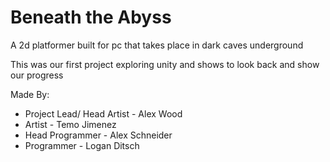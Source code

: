 # Beneath the Abyss
 A 2d platformer built for pc that takes place in dark caves underground
  
 This was our first project exploring unity and shows to look back and show our progress
 
 Made By:
 - Project Lead/ Head Artist - Alex Wood
 - Artist - Temo Jimenez
 - Head Programmer - Alex Schneider
 - Programmer - Logan Ditsch
